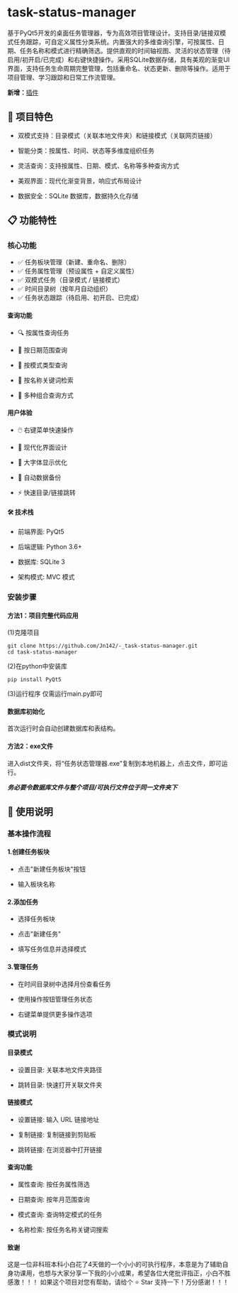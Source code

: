 # task-status-manager
基于PyQt5开发的桌面任务管理器，专为高效项目管理设计。支持目录/链接双模式任务跟踪，可自定义属性分类系统。内置强大的多维查询引擎，可按属性、日期、任务名称和模式进行精确筛选。提供直观的时间轴视图、灵活的状态管理（待启用/初开启/已完成）和右键快捷操作。采用SQLite数据存储，具有美观的渐变UI界面，支持任务生命周期完整管理，包括重命名、状态更新、删除等操作。适用于项目管理、学习跟踪和日常工作流管理。

**新增：**[插件](https://github.com/Jn142/Remark-Plugin)

## 🌟 项目特色
* 双模式支持：目录模式（关联本地文件夹）和链接模式（关联网页链接）
* 智能分类：按属性、时间、状态等多维度组织任务
* 灵活查询：支持按属性、日期、模式、名称等多种查询方式

* 美观界面：现代化渐变背景，响应式布局设计

* 数据安全：SQLite 数据库，数据持久化存储

## 📋 功能特性
### 核心功能

* ✅ 任务板块管理（新建、重命名、删除）
* ✅ 任务属性管理（预设属性 + 自定义属性）
* ✅ 双模式任务（目录模式 / 链接模式）
* ✅ 时间目录树（按年月自动组织）
* ✅ 任务状态跟踪（待启用、初开启、已完成）

#### 查询功能

* 🔍 按属性查询任务

* 📅 按日期范围查询

* 🔗 按模式类型查询

* 📝 按名称关键词检索

* 🎯 多种组合查询方式

#### 用户体验

* 🖱️ 右键菜单快速操作

* 🎨 现代化界面设计

* 📱 大字体显示优化

* 💾 自动数据备份

* ⚡ 快速目录/链接跳转

#### 🛠️ 技术栈
* 前端界面: PyQt5

* 后端逻辑: Python 3.6+

* 数据库: SQLite 3

* 架构模式: MVC 模式

### 安装步骤

#### 方法1：项目完整代码应用
(1)克隆项目
```
git clone https://github.com/Jn142/-_task-status-manager.git
cd task-status-manager
```
(2)在python中安装库
```
pip install PyQt5
```
(3)运行程序
仅需运行main.py即可
#### 数据库初始化
首次运行时会自动创建数据库和表结构。



#### 方法2：exe文件
进入dist文件夹，将“任务状态管理器.exe”复制到本地机器上，点击文件，即可运行。

_**务必要令数据库文件与整个项目/可执行文件位于同一文件夹下**_

## 🚀 使用说明
### 基本操作流程
#### 1.创建任务板块

* 点击"新建任务板块"按钮

* 输入板块名称

#### 2.添加任务

* 选择任务板块

* 点击"新建任务"

* 填写任务信息并选择模式

#### 3.管理任务

* 在时间目录树中选择月份查看任务

* 使用操作按钮管理任务状态

* 右键菜单提供更多操作选项

### 模式说明
#### 目录模式
* 设置目录: 关联本地文件夹路径

* 跳转目录: 快速打开关联文件夹

#### 链接模式
* 设置链接: 输入 URL 链接地址

* 复制链接: 复制链接到剪贴板

* 跳转链接: 在浏览器中打开链接

#### 查询功能
* 属性查询: 按任务属性筛选

* 日期查询: 按年月范围查询

* 模式查询: 查询特定模式的任务

* 名称检索: 按任务名称关键词搜索

#### 致谢
这是一位非科班本科小白花了4天做的一个小小的可执行程序，本意是为了辅助自身功课用，也想与大家分享一下我的小小成果，希望各位大佬批评指正，小白不胜感激！！！
如果这个项目对您有帮助，请给个 ⭐ Star 支持一下！万分感谢！！！

